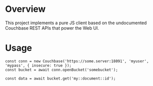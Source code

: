 # Overview
This project implements a pure JS client based on the undocumented Couchbase REST APIs that power the Web UI.

# Usage
```
const conn = new Couchbase('https://some.server:18091', 'myuser', 'mypass', { insecure: true });
const bucket = await conn.openBucket('somebucket');

const data = await bucket.get('my::document::id');
```
